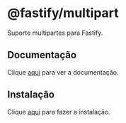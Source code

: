 # @fastify/multipart

Suporte multipartes para Fastify.

## Documentação

Clique [aqui](https://github.com/fastify/fastify-multipart) para ver a documentação.

## Instalação

Clique [aqui](https://www.npmjs.com/package/@fastify/multipart) para fazer a instalação.
